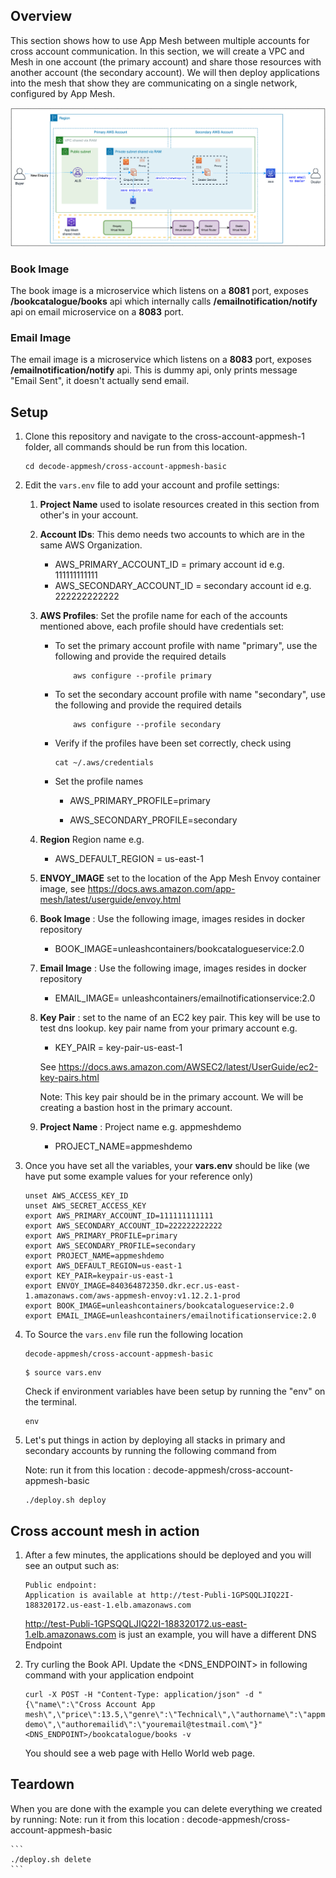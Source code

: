 ## Overview

This section shows how to use App Mesh between multiple accounts for cross account communication. In this section, we will create a VPC and Mesh in one account (the primary account) and share those resources with another account (the secondary account). We will then deploy applications into the mesh that show they are communicating on a single network, configured by App Mesh.

![](./CrossAccount.png)

### Book Image

The book image is a microservice which listens on a **8081** port, exposes **/bookcatalogue/books** api which internally calls **/emailnotification/notify** api on email microservice on a **8083** port. 

### Email Image

The email image is a microservice which listens on a **8083** port, exposes **/emailnotification/notify** api. This is dummy api, only prints message "Email Sent", it doesn't actually send email. 

## Setup

1. Clone this repository and navigate to the cross-account-appmesh-1 folder, all commands should be run from this location.
    ```
    cd decode-appmesh/cross-account-appmesh-basic
    ```
2. Edit the `vars.env` file to add your account and profile settings:
    
    1. **Project Name** used to isolate resources created in this section from other's in your account. 
    2. **Account IDs**: This demo needs two accounts to which are in the same AWS Organization.
        - AWS_PRIMARY_ACCOUNT_ID = primary account id e.g. 111111111111
        - AWS_SECONDARY_ACCOUNT_ID = secondary account id e.g. 222222222222
    3. **AWS Profiles**: Set the profile name for each of the accounts mentioned above, each profile should have credentials set:
        - To set the primary account profile with name "primary", use the following and provide the required details
            ```
                aws configure --profile primary
            ```
        - To set the secondary account profile with name "secondary", use the following and provide the required details
            ```
                aws configure --profile secondary
            ```
        - Verify if the profiles have been set correctly, check using

            ```
            cat ~/.aws/credentials
            ```
        - Set the profile names

            - AWS_PRIMARY_PROFILE=primary

            - AWS_SECONDARY_PROFILE=secondary

    4. **Region** Region name e.g.
        - AWS_DEFAULT_REGION = us-east-1

    5. **ENVOY_IMAGE** set to the location of the App Mesh Envoy container image, see https://docs.aws.amazon.com/app-mesh/latest/userguide/envoy.html

    6. **Book Image** : Use the following image, images resides in docker repository
        - BOOK_IMAGE=unleashcontainers/bookcatalogueservice:2.0

    7. **Email Image** : Use the following image, images resides in docker repository
        - EMAIL_IMAGE= unleashcontainers/emailnotificationservice:2.0

    8. **Key Pair** : set to the name of an EC2 key pair. This key will be use to test dns lookup. key pair name from your primary account e.g. 
        - KEY_PAIR = key-pair-us-east-1

        See https://docs.aws.amazon.com/AWSEC2/latest/UserGuide/ec2-key-pairs.html
        
        Note: This key pair should be in the primary account. We will be creating a bastion host in the primary account.
    9. **Project Name** : Project name e.g. appmeshdemo
        - PROJECT_NAME=appmeshdemo
        
4. Once you have set all the variables, your **vars.env** should be like (we have put some example values for your reference only)

    ```
    unset AWS_ACCESS_KEY_ID
    unset AWS_SECRET_ACCESS_KEY
    export AWS_PRIMARY_ACCOUNT_ID=111111111111
    export AWS_SECONDARY_ACCOUNT_ID=222222222222
    export AWS_PRIMARY_PROFILE=primary
    export AWS_SECONDARY_PROFILE=secondary
    export PROJECT_NAME=appmeshdemo
    export AWS_DEFAULT_REGION=us-east-1
    export KEY_PAIR=keypair-us-east-1
    export ENVOY_IMAGE=840364872350.dkr.ecr.us-east-1.amazonaws.com/aws-appmesh-envoy:v1.12.2.1-prod
    export BOOK_IMAGE=unleashcontainers/bookcatalogueservice:2.0
    export EMAIL_IMAGE=unleashcontainers/emailnotificationservice:2.0
    ```

5. To Source the `vars.env` file run the following location 

    ```
    decode-appmesh/cross-account-appmesh-basic
    
    ```

    ```
    $ source vars.env
    ```

    Check if environment variables have been setup by running the "env" on the terminal.

    ```
    env

    ```

6. Let's put things in action by deploying all stacks in primary and secondary accounts by running the following command from 

    Note: run it from this location : decode-appmesh/cross-account-appmesh-basic
           
    ```
    ./deploy.sh deploy

    ```
## Cross account mesh in action

1. After a few minutes, the applications should be deployed and you will see an output such as:
    ```
    Public endpoint:
    Application is available at http://test-Publi-1GPSQQLJIQ22I-188320172.us-east-1.elb.amazonaws.com
    ```
    http://test-Publi-1GPSQQLJIQ22I-188320172.us-east-1.elb.amazonaws.com is just an example, you will have a different DNS Endpoint

2. Try curling the Book API. Update the <DNS_ENDPOINT> in following command with your application endpoint
 
    ```
    curl -X POST -H "Content-Type: application/json" -d "{\"name\":\"Cross Account App mesh\",\"price\":13.5,\"genre\":\"Technical\",\"authorname\":\"appmesh demo\",\"authoremailid\":\"youremail@testmail.com\"}" <DNS_ENDPOINT>/bookcatalogue/books -v
    
    ```
   You should see a web page with Hello World web page.

## Teardown
When you are done with the example you can delete everything we created by running:
    Note: run it from this location : decode-appmesh/cross-account-appmesh-basic

    ```
    ./deploy.sh delete
    ```
